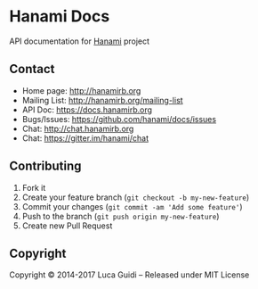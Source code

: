 # Hanami Docs

API documentation for [Hanami](http://hanamirb.org) project

## Contact

* Home page: http://hanamirb.org
* Mailing List: http://hanamirb.org/mailing-list
* API Doc: https://docs.hanamirb.org
* Bugs/Issues: https://github.com/hanami/docs/issues
* Chat: http://chat.hanamirb.org
* Chat: https://gitter.im/hanami/chat

## Contributing

1. Fork it
2. Create your feature branch (`git checkout -b my-new-feature`)
3. Commit your changes (`git commit -am 'Add some feature'`)
4. Push to the branch (`git push origin my-new-feature`)
5. Create new Pull Request

## Copyright

Copyright © 2014-2017 Luca Guidi – Released under MIT License

